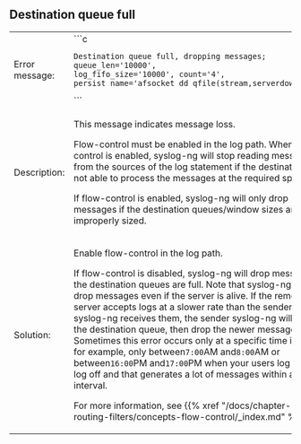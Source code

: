 ---
---
<!-- DISCLAIMER: This file is based on the syslog-ng Open Source Edition documentation https://github.com/balabit/syslog-ng-ose-guides/commit/2f4a52ee61d1ea9ad27cb4f3168b95408fddfdf2 and is used under the terms of The syslog-ng Open Source Edition Documentation License. The file has been modified by Axoflow. -->

## Destination queue full

<table>
<colgroup>
<col style="width: 50%" />
<col style="width: 50%" />
</colgroup>
<tbody>
<tr class="odd">
<td>Error message:</td>
<td>```c
<pre><code>Destination queue full, dropping messages; queue_len=&#39;10000&#39;, 
log_fifo_size=&#39;10000&#39;, count=&#39;4&#39;, 
persist_name=&#39;afsocket_dd_qfile(stream,serverdown:514)&#39; </code></pre>
```</td>
</tr>
<tr class="even">
<td>Description:</td>
<td><p>This message indicates message loss.</p>
<p>Flow-control must be enabled in the log path. When flow-control is enabled, syslog-ng will stop reading messages from the sources of the log statement if the destinations are not able to process the messages at the required speed.</p>
<p>If flow-control is enabled, syslog-ng will only drop messages if the destination queues/window sizes are improperly sized.</p></td>
</tr>
<tr class="odd">
<td>Solution:</td>
<td><p>Enable flow-control in the log path.</p>
<p>If flow-control is disabled, syslog-ng will drop messages if the destination queues are full. Note that syslog-ng will drop messages even if the server is alive. If the remote server accepts logs at a slower rate than the sender syslog-ng receives them, the sender syslog-ng will fill up the destination queue, then drop the newer messages. Sometimes this error occurs only at a specific time interval, for example, only between<code>7:00</code>AM and<code>8:00</code>AM or between<code>16:00</code>PM and<code>17:00</code>PM when your users log in or log off and that generates a lot of messages within a short interval.</p>
<p>For more information, see {{% xref "/docs/chapter-routing-filters/concepts-flow-control/_index.md" %}}.</p></td>
</tr>
</tbody>
</table>


